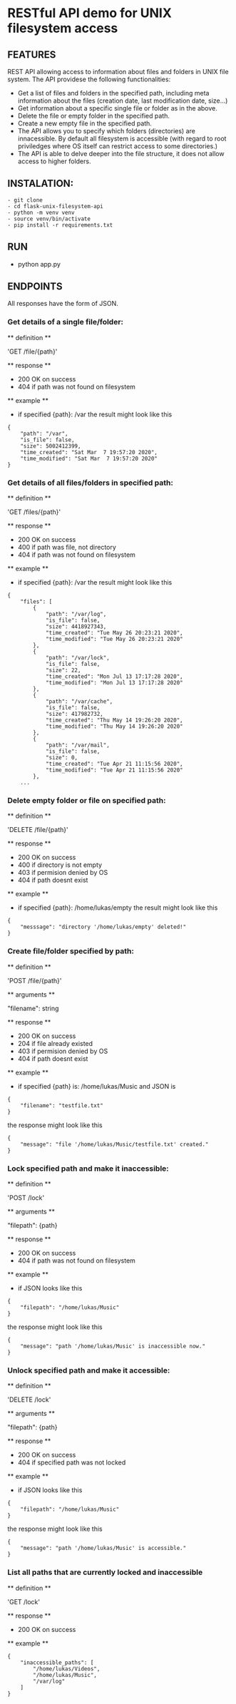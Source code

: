 # RESTful API demo for UNIX filesystem access



## FEATURES
REST API allowing access to information about files and folders in UNIX file system. The API providese the following functionalities:

- Get a list of files and folders in the specified path, including meta information about the files (creation date, last modification date, size...)
- Get information about a specific single file or folder as in the above.
- Delete the file or empty folder in the specified path.
- Create a new empty file in the specified path.
- The API allows you to specify which folders (directories) are innacessible. By default all filesystem is accessible (with regard to root priviledges where OS itself can restrict access to some directories.)
- The API is able to delve deeper into the file structure, it does not allow access to higher folders.

## INSTALATION:
```
- git clone
- cd flask-unix-filesystem-api
- python -m venv venv
- source venv/bin/activate
- pip install -r requirements.txt
```
## RUN 

- python app.py


## ENDPOINTS

All responses have the form of JSON.

### Get details of a single file/folder:

** definition **

'GET /file/{path}'

** response **

- 200 OK on success
- 404 if path was not found on filesystem

** example **
 
- if specified {path}: /var the result might look like this

```
{
    "path": "/var",
    "is_file": false,
    "size": 5002412399,
    "time_created": "Sat Mar  7 19:57:20 2020",
    "time_modified": "Sat Mar  7 19:57:20 2020"
}
``` 

### Get details of all files/folders in specified path:

** definition **

'GET /files/{path}'

** response **

- 200 OK on success
- 400 if path was file, not directory
- 404 if path was not found on filesystem

** example **
 
- if specified {path}: /var the result might look like this

```
{
    "files": [
        {
            "path": "/var/log",
            "is_file": false,
            "size": 4418927343,
            "time_created": "Tue May 26 20:23:21 2020",
            "time_modified": "Tue May 26 20:23:21 2020"
        },
        {
            "path": "/var/lock",
            "is_file": false,
            "size": 22,
            "time_created": "Mon Jul 13 17:17:28 2020",
            "time_modified": "Mon Jul 13 17:17:28 2020"
        },
        {
            "path": "/var/cache",
            "is_file": false,
            "size": 417982732,
            "time_created": "Thu May 14 19:26:20 2020",
            "time_modified": "Thu May 14 19:26:20 2020"
        },
        {
            "path": "/var/mail",
            "is_file": false,
            "size": 0,
            "time_created": "Tue Apr 21 11:15:56 2020",
            "time_modified": "Tue Apr 21 11:15:56 2020"
        },
    ...
``` 

### Delete empty folder or file on specified path:

** definition **

'DELETE /file/{path}'

** response **

- 200 OK on success
- 400 if directory is not empty
- 403 if permision denied by OS
- 404 if path doesnt exist

** example **

- if specified {path}: /home/lukas/empty the result might look like this

```
{
    "messsage": "directory '/home/lukas/empty' deleted!"
}
```

### Create file/folder specified by path:

** definition **

'POST /file/{path}'

** arguments **

"filename": string

** response **

- 200 OK on success
- 204 if file already existed
- 403 if permision denied by OS
- 404 if path doesnt exist

** example **

- if specified {path} is: /home/lukas/Music and JSON is
```
{
	"filename": "testfile.txt"
}
```
the response might look like this 

```
{
    "message": "file '/home/lukas/Music/testfile.txt' created."
}
```

### Lock specified path and make it inaccessible:

** definition **

'POST /lock'

** arguments **

"filepath": {path}

** response **

- 200 OK on success
- 404 if path was not found on filesystem

** example **

- if JSON looks like this

```
{
	"filepath": "/home/lukas/Music"
}
```
the response might look like this 
```
{
    "message": "path '/home/lukas/Music' is inaccessible now."
}
```
### Unlock specified path and make it accessible:

** definition **

'DELETE /lock'

** arguments **

"filepath": {path}

** response **

- 200 OK on success
- 404 if specified path was not locked 

** example **

- if JSON looks like this
```
{
	"filepath": "/home/lukas/Music"
}
```
the response might look like this 
```
{
    "message": "path '/home/lukas/Music' is accessible."
}
```
### List all paths that are currently locked and inaccessible

** definition **

'GET /lock'

** response **

- 200 OK on success

** example **

```
{
    "inaccessible_paths": [
        "/home/lukas/Videos",
        "/home/lukas/Music",
        "/var/log"
    ]
}
```



